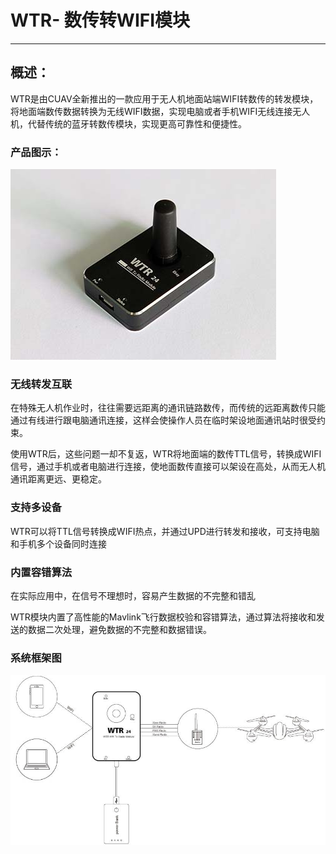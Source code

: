 # WTR- 数传转WIFI模块

---

## 概述：

WTR是由CUAV全新推出的一款应用于无人机地面站端WIFI转数传的转发模块，将地面端数传数据转换为无线WIFI数据，实现电脑或者手机WIFI无线连接无人机，代替传统的蓝牙转数传模块，实现更高可靠性和便捷性。

### 产品图示：

![wtr666](../assets/wtr666.jpg)

### 无线转发互联

在特殊无人机作业时，往往需要远距离的通讯链路数传，而传统的远距离数传只能通过有线进行跟电脑通讯连接，这样会使操作人员在临时架设地面通讯站时很受约束。

使用WTR后，这些问题一却不复返，WTR将地面端的数传TTL信号，转换成WIFI 信号，通过手机或者电脑进行连接，使地面数传直接可以架设在高处，从而无人机通讯距离更远、更稳定。

### 支持多设备

WTR可以将TTL信号转换成WIFI热点，并通过UPD进行转发和接收，可支持电脑和手机多个设备同时连接

### 内置容错算法

在实际应用中，在信号不理想时，容易产生数据的不完整和错乱

WTR模块内置了高性能的Mavlink飞行数据校验和容错算法，通过算法将接收和发送的数据二次处理，避免数据的不完整和数据错误。

### 系统框架图

![wtr24](../assets/wtr24.jpg)

